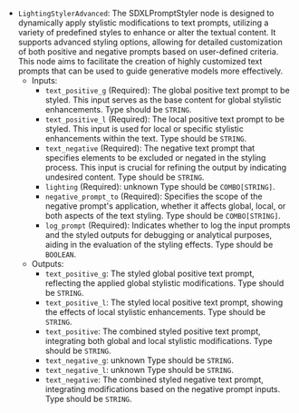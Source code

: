 - `LightingStylerAdvanced`: The SDXLPromptStyler node is designed to dynamically apply stylistic modifications to text prompts, utilizing a variety of predefined styles to enhance or alter the textual content. It supports advanced styling options, allowing for detailed customization of both positive and negative prompts based on user-defined criteria. This node aims to facilitate the creation of highly customized text prompts that can be used to guide generative models more effectively.
    - Inputs:
        - `text_positive_g` (Required): The global positive text prompt to be styled. This input serves as the base content for global stylistic enhancements. Type should be `STRING`.
        - `text_positive_l` (Required): The local positive text prompt to be styled. This input is used for local or specific stylistic enhancements within the text. Type should be `STRING`.
        - `text_negative` (Required): The negative text prompt that specifies elements to be excluded or negated in the styling process. This input is crucial for refining the output by indicating undesired content. Type should be `STRING`.
        - `lighting` (Required): unknown Type should be `COMBO[STRING]`.
        - `negative_prompt_to` (Required): Specifies the scope of the negative prompt's application, whether it affects global, local, or both aspects of the text styling. Type should be `COMBO[STRING]`.
        - `log_prompt` (Required): Indicates whether to log the input prompts and the styled outputs for debugging or analytical purposes, aiding in the evaluation of the styling effects. Type should be `BOOLEAN`.
    - Outputs:
        - `text_positive_g`: The styled global positive text prompt, reflecting the applied global stylistic modifications. Type should be `STRING`.
        - `text_positive_l`: The styled local positive text prompt, showing the effects of local stylistic enhancements. Type should be `STRING`.
        - `text_positive`: The combined styled positive text prompt, integrating both global and local stylistic modifications. Type should be `STRING`.
        - `text_negative_g`: unknown Type should be `STRING`.
        - `text_negative_l`: unknown Type should be `STRING`.
        - `text_negative`: The combined styled negative text prompt, integrating modifications based on the negative prompt inputs. Type should be `STRING`.
